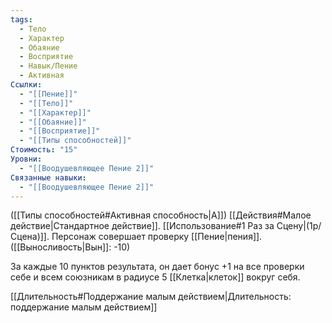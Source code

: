 ```yaml
---
tags:
  - Тело
  - Характер
  - Обаяние
  - Восприятие
  - Навык/Пение
  - Активная
Ссылки:
  - "[[Пение]]"
  - "[[Тело]]"
  - "[[Характер]]"
  - "[[Обаяние]]"
  - "[[Восприятие]]"
  - "[[Типы способностей]]"
Стоимость: "15"
Уровни:
  - "[[Воодушевляющее Пение 2]]"
Связанные навыки:
  - "[[Воодушевляющее Пение 2]]"
---
```

([[Типы способностей#Активная способность|А]]) [[Действия#Малое действие|Стандартное действие]]. [[Использование#1 Раз за Сцену|(1р/Сцена)]]. Персонаж совершает проверку [[Пение|пения]]. ([[Выносливость|Вын]]: -10)

За каждые 10 пунктов результата, он дает бонус +1 на все проверки себе и всем союзникам в радиусе 5 [[Клетка|клеток]] вокруг себя.

[[Длительность#Поддержание малым действием|Длительность: поддержание малым действием]]